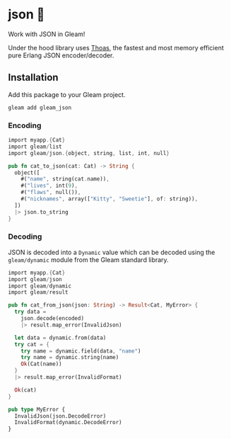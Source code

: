 # json 🐑

Work with JSON in Gleam!

Under the hood library uses [Thoas](https://github.com/lpil/thoas/), the fastest
and most memory efficient pure Erlang JSON encoder/decoder.

## Installation

Add this package to your Gleam project.

```shell
gleam add gleam_json
```

### Encoding

```rust
import myapp.{Cat}
import gleam/list
import gleam/json.{object, string, list, int, null}

pub fn cat_to_json(cat: Cat) -> String {
  object([
    #("name", string(cat.name)),
    #("lives", int(9),
    #("flaws", null()),
    #("nicknames", array(["Kitty", "Sweetie"], of: string)),
  ])
  |> json.to_string
}
```

### Decoding

JSON is decoded into a `Dynamic` value which can be decoded using the
`gleam/dynamic` module from the Gleam standard library.

```rust
import myapp.{Cat}
import gleam/json
import gleam/dynamic
import gleam/result

pub fn cat_from_json(json: String) -> Result<Cat, MyError> {
  try data = 
    json.decode(encoded)
    |> result.map_error(InvalidJson)

  let data = dynamic.from(data)
  try cat = {
    try name = dynamic.field(data, "name")
    try name = dynamic.string(name)
    Ok(Cat(name))
  }
  |> result.map_error(InvalidFormat)

  Ok(cat)
}

pub type MyError {
  InvalidJson(json.DecodeError)
  InvalidFormat(dynamic.DecodeError)
}
```
